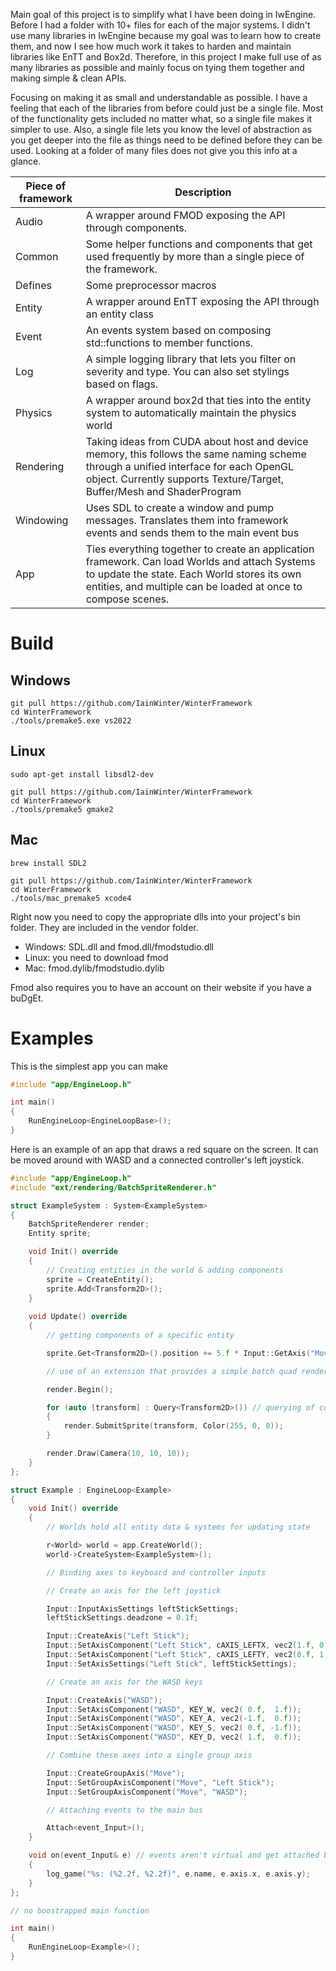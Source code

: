 Main goal of this project is to simplify what I have been doing in IwEngine. Before I had a folder with 10+ files for each of the major systems. I didn't use many libraries in IwEngine because my goal was to learn how to create them, and now I see how much work it takes to harden and maintain libraries like EnTT and Box2d. Therefore, in this project I make full use of as many libraries as possible and mainly focus on tying them together and making simple & clean APIs.

Focusing on making it as small and understandable as possible. I have a feeling that each of the libraries from before could just be a single file.
Most of the functionality gets included no matter what, so a single file makes it simpler to use. Also, a single file lets you know the level of abstraction as you get deeper into the file as things need to be defined before they can be used. Looking at a folder of many files does not give you this info at a glance.

| Piece of framework | Description |
| --- | --- |
| Audio | A wrapper around FMOD exposing the API through components. |
| Common | Some helper functions and components that get used frequently by more than a single piece of the framework. |
| Defines | Some preprocessor macros |
| Entity | A wrapper around EnTT exposing the API through an entity class |
| Event | An events system based on composing std::functions to member functions. |
| Log | A simple logging library that lets you filter on severity and type. You can also set stylings based on flags. |
| Physics | A wrapper around box2d that ties into the entity system to automatically maintain the physics world |
| Rendering | Taking ideas from CUDA about host and device memory, this follows the same naming scheme through a unified interface for each OpenGL object. Currently supports Texture/Target, Buffer/Mesh and ShaderProgram |
| Windowing | Uses SDL to create a window and pump messages. Translates them into framework events and sends them to the main event bus |
| App | Ties everything together to create an application framework. Can load Worlds and attach Systems to update the state. Each World stores its own entities, and multiple can be loaded at once to compose scenes. |

# Build

## Windows

```
git pull https://github.com/IainWinter/WinterFramework
cd WinterFramework
./tools/premake5.exe vs2022
```

## Linux

```
sudo apt-get install libsdl2-dev

git pull https://github.com/IainWinter/WinterFramework
cd WinterFramework
./tools/premake5 gmake2
```

## Mac

```
brew install SDL2

git pull https://github.com/IainWinter/WinterFramework
cd WinterFramework
./tools/mac_premake5 xcode4
```

Right now you need to copy the appropriate dlls into your project's bin folder. They are included in the vendor folder.
* Windows: SDL.dll and fmod.dll/fmodstudio.dll
* Linux: you need to download fmod
* Mac: fmod.dylib/fmodstudio.dylib

Fmod also requires you to have an account on their website if you have a buDgEt.

# Examples

This is the simplest app you can make

```c++
#include "app/EngineLoop.h"

int main()
{
	RunEngineLoop<EngineLoopBase>();
}
```

Here is an example of an app that draws a red square on the screen. It can be moved around with WASD and a connected controller's left joystick.

```c++
#include "app/EngineLoop.h"
#include "ext/rendering/BatchSpriteRenderer.h"

struct ExampleSystem : System<ExampleSystem>
{
	BatchSpriteRenderer render;
	Entity sprite;

	void Init() override
	{
		// Creating entities in the world & adding components
		sprite = CreateEntity();
		sprite.Add<Transform2D>();
	}
	
	void Update() override
	{
		// getting components of a specific entity

		sprite.Get<Transform2D>().position += 5.f * Input::GetAxis("Move") * Time::DeltaTime();

		// use of an extension that provides a simple batch quad renderer

		render.Begin();

		for (auto [transform] : Query<Transform2D>()) // querying of components from ECS
		{
			render.SubmitSprite(transform, Color(255, 0, 0));
		}

		render.Draw(Camera(10, 10, 10));
	}
};

struct Example : EngineLoop<Example>
{
	void Init() override
	{
		// Worlds hold all entity data & systems for updating state

		r<World> world = app.CreateWorld();
		world->CreateSystem<ExampleSystem>();

		// Binding axes to keyboard and controller inputs

		// Create an axis for the left joystick 

		Input::InputAxisSettings leftStickSettings;
		leftStickSettings.deadzone = 0.1f;

		Input::CreateAxis("Left Stick");
		Input::SetAxisComponent("Left Stick", cAXIS_LEFTX, vec2(1.f, 0.f));
		Input::SetAxisComponent("Left Stick", cAXIS_LEFTY, vec2(0.f, 1.f));
		Input::SetAxisSettings("Left Stick", leftStickSettings);

		// Create an axis for the WASD keys

		Input::CreateAxis("WASD");
		Input::SetAxisComponent("WASD", KEY_W, vec2( 0.f,  1.f));
		Input::SetAxisComponent("WASD", KEY_A, vec2(-1.f,  0.f));
		Input::SetAxisComponent("WASD", KEY_S, vec2( 0.f, -1.f));
		Input::SetAxisComponent("WASD", KEY_D, vec2( 1.f,  0.f));

		// Combine these axes into a single group axis

		Input::CreateGroupAxis("Move");
		Input::SetGroupAxisComponent("Move", "Left Stick");
		Input::SetGroupAxisComponent("Move", "WASD");

		// Attaching events to the main bus

		Attach<event_Input>();
	}

	void on(event_Input& e) // events aren't virtual and get attached by instance
	{
		log_game("%s: (%2.2f, %2.2f)", e.name, e.axis.x, e.axis.y);
	}
};

// no boostrapped main function

int main()
{
	RunEngineLoop<Example>();
}
```

